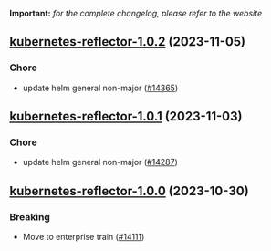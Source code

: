 **Important:**
*for the complete changelog, please refer to the website*




## [kubernetes-reflector-1.0.2](https://github.com/truecharts/charts/compare/kubernetes-reflector-1.0.1...kubernetes-reflector-1.0.2) (2023-11-05)

### Chore

- update helm general non-major ([#14365](https://github.com/truecharts/charts/issues/14365))
  
  


## [kubernetes-reflector-1.0.1](https://github.com/truecharts/charts/compare/kubernetes-reflector-1.0.0...kubernetes-reflector-1.0.1) (2023-11-03)

### Chore

- update helm general non-major ([#14287](https://github.com/truecharts/charts/issues/14287))
  
  


## [kubernetes-reflector-1.0.0](https://github.com/truecharts/charts/compare/kubernetes-reflector-0.1.3...kubernetes-reflector-1.0.0) (2023-10-30)

### Breaking

- Move to enterprise train ([#14111](https://github.com/truecharts/charts/issues/14111))
  
  